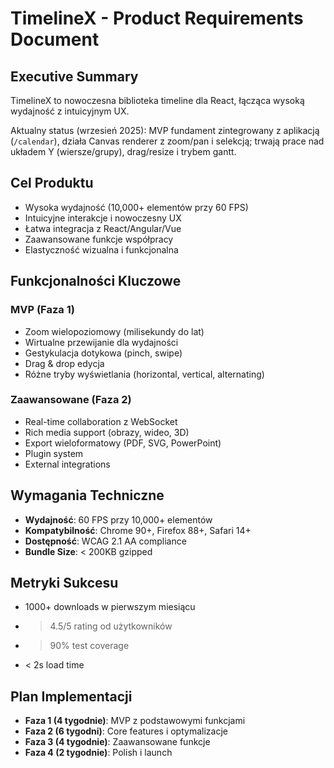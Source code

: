 # TimelineX - Product Requirements Document

## Executive Summary

TimelineX to nowoczesna biblioteka timeline dla React, łącząca wysoką wydajność z intuicyjnym UX.

Aktualny status (wrzesień 2025): MVP fundament zintegrowany z aplikacją (`/calendar`), działa Canvas renderer z zoom/pan i selekcją; trwają prace nad układem Y (wiersze/grupy), drag/resize i trybem gantt.

## Cel Produktu

- Wysoka wydajność (10,000+ elementów przy 60 FPS)
- Intuicyjne interakcje i nowoczesny UX
- Łatwa integracja z React/Angular/Vue
- Zaawansowane funkcje współpracy
- Elastyczność wizualna i funkcjonalna

## Funkcjonalności Kluczowe

### MVP (Faza 1)

- Zoom wielopoziomowy (milisekundy do lat)
- Wirtualne przewijanie dla wydajności
- Gestykulacja dotykowa (pinch, swipe)
- Drag & drop edycja
- Różne tryby wyświetlania (horizontal, vertical, alternating)

### Zaawansowane (Faza 2)

- Real-time collaboration z WebSocket
- Rich media support (obrazy, wideo, 3D)
- Export wieloformatowy (PDF, SVG, PowerPoint)
- Plugin system
- External integrations

## Wymagania Techniczne

- **Wydajność**: 60 FPS przy 10,000+ elementów
- **Kompatybilność**: Chrome 90+, Firefox 88+, Safari 14+
- **Dostępność**: WCAG 2.1 AA compliance
- **Bundle Size**: < 200KB gzipped

## Metryki Sukcesu

- 1000+ downloads w pierwszym miesiącu
- > 4.5/5 rating od użytkowników
- > 90% test coverage
- < 2s load time

## Plan Implementacji

- **Faza 1 (4 tygodnie)**: MVP z podstawowymi funkcjami
- **Faza 2 (6 tygodni)**: Core features i optymalizacje
- **Faza 3 (4 tygodnie)**: Zaawansowane funkcje
- **Faza 4 (2 tygodnie)**: Polish i launch
